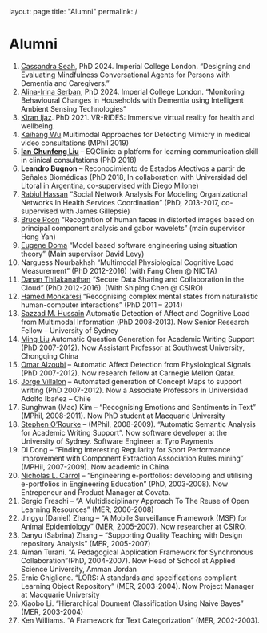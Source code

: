 layout: page
title: "Alumni"
permalink: /

# Alumni

<ol>
    <li>
        <a href="https://www.linkedin.com/in/cassandraeilyn/">Cassandra Seah</a>, PhD 2024. Imperial College London. “Designing and Evaluating Mindfulness Conversational Agents for Persons with Dementia and Caregivers.”
    </li>
    <li>
        <a href="https://www.linkedin.com/in/alina-irina-serban/">Alina-Irina Serban</a>, PhD 2024. Imperial College London. “Monitoring Behavioural Changes in Households with Dementia using Intelligent Ambient Sensing Technologies”
    </li>
    <li>
        <a href="https://www.linkedin.com/in/kiranijaz/">Kiran Ijaz</a>. PhD 2021. VR-RIDES: Immersive virtual reality for health and wellbeing.
    </li>
    <li>
        <a href="https://www.linkedin.com/in/kaihang-wu-ab7aab125/">Kaihang Wu</a> Multimodal Approaches for Detecting Mimicry in medical video consultations (MPhil 2019)
    </li>
    <li>
        <strong>
            <a href="https://www.linkedin.com/in/chunfeng-liu-4311b3a1/">Ian Chunfeng Liu</a>
        </strong>
        – EQClinic: a platform for learning communication skill in clinical consultations (PhD 2018)
    </li>
    <li>
        <strong>Leandro Bugnon</strong>
        – Reconocimiento de Estados Afectivos a partir de Señales Biomédicas (PhD 2018, In collaboration with Universidad del Litoral in Argentina, co-supervised with Diego Milone)
    </li>
    <li>
        <a href="https://www.linkedin.com/in/rabiul1/">Rabiul Hassan</a>
        “Social Network Analysis For Modeling Organizational Networks In Health Services Coordination” (PhD, 2013-2017, co-supervised with James Gillepsie)
    </li>
    <li>
        <a href="https://www.linkedin.com/in/bruce-poon-6bb85415?authType=NAME_SEARCH&amp;authToken=-Xak&amp;locale=en_US&amp;trk=tyah&amp;trkInfo=clickedVertical%3Amynetwork%2CclickedEntityId%3A52863983%2CauthType%3ANAME_SEARCH%2Cidx%3A1-1-1%2CtarId%3A1479085586437%2Ctas%3Abruce%20poon">Bruce Poon</a>
        “Recognition of human faces in distorted images based on principal component analysis and gabor wavelets” (main supervisor Hong Yan)
    </li>
    <li>
        <a href="https://au.linkedin.com/in/eugenedoma">Eugene Doma</a>
        “Model based software engineering using situation theory” (Main supervisor David Levy)
    </li>
    <li>
        Narguess Nourbakhsh “Multimodal Physiological Cognitive Load Measurement” (PhD 2012-2016) (with Fang Chen @ NICTA)
    </li>
    <li>
        <a href="https://au.linkedin.com/in/danan-thilakanathan-54540a104">Danan Thilakanathan</a>
        “Secure Data Sharing and Collaboration in the Cloud” (PhD 2012-2016). (With Shiping Chen @ CSIRO)
    </li>
    <li>
        <a href="https://www.linkedin.com/in/hamed-monkaresi-64994237?authType=NAME_SEARCH&amp;authToken=pwRq&amp;locale=en_US&amp;trk=tyah&amp;trkInfo=clickedVertical%3Amynetwork%2CclickedEntityId%3A130724121%2CauthType%3ANAME_SEARCH%2Cidx%3A1-1-1%2CtarId%3A1469943437374%2Ctas%3Ahamed%20mo">Hamed Monkaresi</a>
        “Recognising complex mental states from naturalistic human-computer interactions” (PhD 2011 – 2014)
    </li>
    <li>
        <a href="http://www.mendeley.com/profiles/md-sazzad-hussain/">Sazzad M. Hussain</a>
        Automatic Detection of Affect and Cognitive Load from Multimodal Information (PhD 2008-2013). Now Senior Research Fellow – University of Sydney
    </li>
    <li>
        <a href="http://www.mendeley.com/profiles/ming-liu6/">Ming Liu</a>
        Automatic Question Generation for Academic Writing Support (PhD 2007-2012). Now Assistant Professor at Southwest University, Chongqing China
    </li>
    <li>
        <a href="https://www.linkedin.com/in/omaralzoubi/">Omar Alzoubi</a>
        – Automatic Affect Detection from Physiological Signals (PhD 2007-2012). Now research fellow at Carnegie Mellon Qatar.
    </li>
    <li>
        <a href="https://www.linkedin.com/in/jvillalon/">Jorge Villalon</a>
        – Automated generation of Concept Maps to support writing (PhD 2007-2012). Now a Associate Professors in Universidad Adolfo Ibañez – Chile
    </li>
    <li>
        Sunghwan (Mac) Kim – “Recognising Emotions and Sentiments in Text” (MPhil, 2008-2011). Now PhD student at Macquarie University
    </li>
    <li>
        <a href="https://www.linkedin.com/in/storourke/">Stephen O’Rourke</a>
        – (MPhil, 2008-2009). “Automatic Semantic Analysis for Academic Writing Support”. Now software developer at the University of Sydney. Software Engineer at Tyro Payments
    </li>
    <li>
        Di Dong – “Finding Interesting Regularity for Sport Performance Improvement with Component Extraction Association Rules mining” (MPHil, 2007-2009). Now academic in China
    </li>
    <li>
        <a href="https://www.linkedin.com/in/nlcarroll/">Nicholas L. Carrol</a>
        – “Engineering e-portfolios: developing and utilising e-portfolios in Engineering Education” (PhD, 2003-2008). Now Entrepeneur and Product Manager at Covata.
    </li>
    <li>
        Sergio Freschi – “A Multidisciplinary Approach To The Reuse of Open Learning Resources” (MER, 2006-2008)
    </li>
    <li>
        Jingyu (Daniel) Zhang – “A Mobile Surveillance Framework (MSF) for Animal Epidemiology” (MER, 2005-2007). Now researcher at CSIRO.
    </li>
    <li>
        Danyu (Sabrina) Zhang – “Supporting Quality Teaching with Design repository Analysis” (MER, 2005-2007)
    </li>
    <li>
        Aiman Turani. “A Pedagogical Application Framework for Synchronous Collaboration”(PhD, 2004-2007). Now Head of School at Applied Science University, Amman Jordan
    </li>
    <li>
        Ernie Ghiglione. “LORS: A standards and specifications compliant Learning Object Repository” (MER, 2003-2004). Now Project Manager at Macquarie University
    </li>
    <li>
        Xiaobo Li. “Hierarchical Doument Classification Using Naive Bayes” (MER, 2003-2004)
    </li>
    <li>
        Ken Williams. “A Framework for Text Categorization” (MER, 2002-2003).
    </li>
</ol>